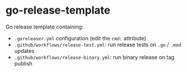 # go-release-template
Go release template containing:
- `.goreleaser.yml` configuration (edit the `cmd:` attribute)
- `.github/workflows/release-test.yml`: run release tests on `.go` / `.mod` updates
- `.github/workflows/release-binary.yml`: run binary release on tag publish

